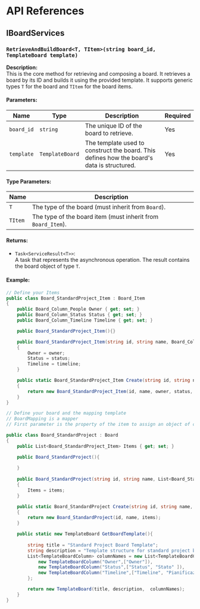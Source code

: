 # API References

## IBoardServices

### `RetrieveAndBuildBoard<T, TItem>(string board_id, TemplateBoard template)`
**Description:**  
This is the core method for retrieving and composing a board. It retrieves a board by its ID and builds it using the provided template. It supports generic types `T` for the board and `TItem` for the board items.

#### **Parameters:**

| Name          | Type                     | Description                                                   | Required |
|---------------|--------------------------|---------------------------------------------------------------|----------|
| `board_id`    | `string`                 | The unique ID of the board to retrieve.                       | Yes      |
| `template`    | `TemplateBoard`          | The template used to construct the board. This defines how the board's data is structured. | Yes      |

#### **Type Parameters:**

| Name      | Description                                                     |
|-----------|-----------------------------------------------------------------|
| `T`       | The type of the board (must inherit from `Board`).               |
| `TItem`   | The type of the board item (must inherit from `Board_Item`).     |

#### **Returns:**
- `Task<ServiceResult<T>>`:  
  A task that represents the asynchronous operation. The result contains the board object of type `T`.

#### **Example:**

```csharp
// Define your Items
public class Board_StandardProject_Item : Board_Item
{
    public Board_Column_People Owner { get; set; }
    public Board_Column_Status Status { get; set; }
    public Board_Column_Timeline Timeline { get; set; }

    public Board_StandardProject_Item(){}

    public Board_StandardProject_Item(string id, string name, Board_Column_People owner, Board_Column_Status status, Board_Column_Timeline timeline) : base(id, name)
    {
        Owner = owner;
        Status = status;
        Timeline = timeline;
    }

    public static Board_StandardProject_Item Create(string id, string name, Board_Column_People owner, Board_Column_Status status, Board_Column_Timeline timeline)
    {
        return new Board_StandardProject_Item(id, name, owner, status, timeline);
    }
}

// Define your board and the mapping template
// BoardMapping is a mapper
// First parameter is the property of the item to assign an object of class typeof(T) [third parameter], the second parameter is the name of the column of the board.

public class Board_StandardProject : Board
{
    public List<Board_StandardProject_Item> Items { get; set; }

    public Board_StandardProject(){
        
    }
    
    public Board_StandardProject(string id, string name, List<Board_StandardProject_Item> items) : base(id, name)
    {
        Items = items;
    }

    public static Board_StandardProject Create(string id, string name, List<Board_StandardProject_Item> items)
    {
        return new Board_StandardProject(id, name, items);
    }

    public static new TemplateBoard GetBoardTemplate(){
        
        string title = "Standard Project Board Template";
        string description = "Template structure for standard project board";
        List<TemplateBoardColumn> columnNames = new List<TemplateBoardColumn>(){
            new TemplateBoardColumn("Owner",["Owner"]),
            new TemplateBoardColumn("Status",["Status", "Stato" ]),
            new TemplateBoardColumn("Timeline",["Timeline", "Pianificazione"])
        };

        return new TemplateBoard(title, description,  columnNames);
    }
}
 


```